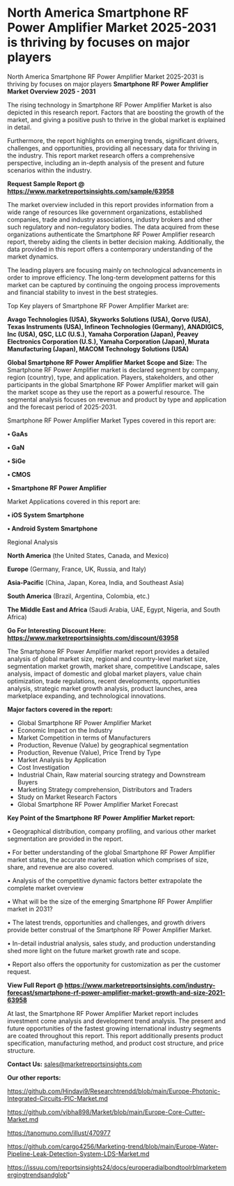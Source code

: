 # North America Smartphone RF Power Amplifier Market 2025-2031 is thriving by focuses on major players
North America Smartphone RF Power Amplifier Market 2025-2031 is thriving by focuses on major players
<Strong> Smartphone RF Power Amplifier Market Overview 2025 - 2031</strong>

The rising technology in Smartphone RF Power Amplifier Market is also depicted in this research report. Factors that are boosting the growth of the market, and giving a positive push to thrive in the global market is explained in detail.

Furthermore, the report highlights on emerging trends, significant drivers, challenges, and opportunities, providing all necessary data for thriving in the industry. This report market research offers a comprehensive perspective, including an in-depth analysis of the present and future scenarios within the industry.

<strong>Request Sample Report @ <a href=https://www.marketreportsinsights.com/sample/63958>https://www.marketreportsinsights.com/sample/63958</a></strong>

The market overview included in this report provides information from a wide range of resources like government organizations, established companies, trade and industry associations, industry brokers and other such regulatory and non-regulatory bodies. The data acquired from these organizations authenticate the Smartphone RF Power Amplifier research report, thereby aiding the clients in better decision making. Additionally, the data provided in this report offers a contemporary understanding of the market dynamics.

The leading players are focusing mainly on technological advancements in order to improve efficiency. The long-term development patterns for this market can be captured by continuing the ongoing process improvements and financial stability to invest in the best strategies.

Top Key players of Smartphone RF Power Amplifier Market are:

<strong>Avago Technologies (USA), Skyworks Solutions (USA), Qorvo (USA), Texas Instruments (USA), Infineon Technologies (Germany), ANADIGICS, Inc (USA), QSC, LLC (U.S.), Yamaha Corporation (Japan), Peavey Electronics Corporation (U.S.), Yamaha Corporation (Japan), Murata Manufacturing (Japan), MACOM Technology Solutions (USA)</strong>

<strong><b>Global Smartphone RF Power Amplifier Market Scope and Size:</b></strong>
The Smartphone RF Power Amplifier market is declared segment by company, region (country), type, and application. Players, stakeholders, and other participants in the global Smartphone RF Power Amplifier market will gain the market scope as they use the report as a powerful resource. The segmental analysis focuses on revenue and product by type and application and the forecast period of 2025-2031.

Smartphone RF Power Amplifier Market Types covered in this report are:

<strong>• GaAs

• GaN

• SiGe

• CMOS

• Smartphone RF Power Amplifier</strong>

Market Applications covered in this report are:

<strong>• iOS System Smartphone

• Android System Smartphone</strong> 

Regional Analysis

<strong>North America</strong> (the United States, Canada, and Mexico)

<strong>Europe</strong> (Germany, France, UK, Russia, and Italy)

<strong>Asia-Pacific</strong> (China, Japan, Korea, India, and Southeast Asia)

<strong>South America</strong> (Brazil, Argentina, Colombia, etc.)

<strong>The Middle East and Africa</strong> (Saudi Arabia, UAE, Egypt, Nigeria, and South Africa)

<strong>Go For Interesting Discount Here: <a href=https://www.marketreportsinsights.com/discount/63958>https://www.marketreportsinsights.com/discount/63958</a></strong>

The Smartphone RF Power Amplifier market report provides a detailed analysis of global market size, regional and country-level market size, segmentation market growth, market share, competitive Landscape, sales analysis, impact of domestic and global market players, value chain optimization, trade regulations, recent developments, opportunities analysis, strategic market growth analysis, product launches, area marketplace expanding, and technological innovations.

<strong><b>Major factors covered in the report:</b></strong>
<ul>
  <li>Global Smartphone RF Power Amplifier Market </li>
  <li>Economic Impact on the Industry</li>
  <li>Market Competition in terms of Manufacturers</li>
  <li>Production, Revenue (Value) by geographical segmentation</li>
  <li>Production, Revenue (Value), Price Trend by Type</li>
  <li>Market Analysis by Application</li>
  <li>Cost Investigation</li>
  <li>Industrial Chain, Raw material sourcing strategy and Downstream Buyers</li>
  <li>Marketing Strategy comprehension, Distributors and Traders</li>
  <li>Study on Market Research Factors</li>
  <li>Global Smartphone RF Power Amplifier Market Forecast</li>
</ul>

<strong><b>Key Point of the Smartphone RF Power Amplifier Market report:</b></strong>

• Geographical distribution, company profiling, and various other market segmentation are provided in the report.

• For better understanding of the global Smartphone RF Power Amplifier market status, the accurate market valuation which comprises of size, share, and revenue are also covered.

• Analysis of the competitive dynamic factors better extrapolate the complete market overview

• What will be the size of the emerging Smartphone RF Power Amplifier market in 2031?

• The latest trends, opportunities and challenges, and growth drivers provide better construal of the Smartphone RF Power Amplifier Market.

• In-detail industrial analysis, sales study, and production understanding shed more light on the future market growth rate and scope.

• Report also offers the opportunity for customization as per the customer request.

<strong><b>View Full Report @ <a href=https://www.marketreportsinsights.com/industry-forecast/smartphone-rf-power-amplifier-market-growth-and-size-2021-63958>https://www.marketreportsinsights.com/industry-forecast/smartphone-rf-power-amplifier-market-growth-and-size-2021-63958</a></b></strong>


At last, the Smartphone RF Power Amplifier Market report includes investment come analysis and development trend analysis. The present and future opportunities of the fastest growing international industry segments are coated throughout this report. This report additionally presents product specification, manufacturing method, and product cost structure, and price structure.

<strong>Contact Us:</strong>
sales@marketreportsinsights.com

<strong>Our other reports:</strong>

<a href=https://github.com/Hindavi9/Researchtrendd/blob/main/Europe-Photonic-Integrated-Circuits-PIC-Market.md>https://github.com/Hindavi9/Researchtrendd/blob/main/Europe-Photonic-Integrated-Circuits-PIC-Market.md</a>

<a href=https://github.com/vibha898/Market/blob/main/Europe-Core-Cutter-Market.md>https://github.com/vibha898/Market/blob/main/Europe-Core-Cutter-Market.md</a>

<a href=https://tanomuno.com/illust/470977>https://tanomuno.com/illust/470977</a>

<a href=https://github.com/cargo4256/Marketing-trend/blob/main/Europe-Water-Pipeline-Leak-Detection-System-LDS-Market.md>https://github.com/cargo4256/Marketing-trend/blob/main/Europe-Water-Pipeline-Leak-Detection-System-LDS-Market.md</a>

<a href=https://issuu.com/reportsinsights24/docs/europeradialbondtoolrblmarketemergingtrendsandglob>https://issuu.com/reportsinsights24/docs/europeradialbondtoolrblmarketemergingtrendsandglob</a>"
